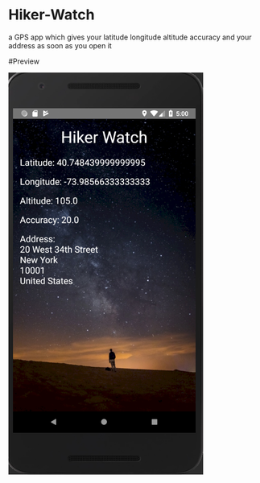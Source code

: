 # Hiker-Watch
a GPS app which gives your latitude longitude  altitude accuracy and your address as soon as you open it 

#Preview

![alt text](screenshots/Capture.PNG)
